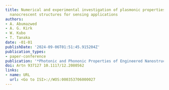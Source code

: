 ```yaml
---
title: Numerical and experimental investigation of plasmonic properties of silver
  nanocrescent structures for sensing applications
authors:
- A. Abumazwed
- A. G. Kirk
- W. Kubo
- T. Tanaka
date: -01-01
publishDate: '2024-09-06T01:51:45.915204Z'
publication_types:
- paper-conference
publication: '*Photonic and Phononic Properties of Engineered Nanostructures V*'
doi: Artn 937127 10.1117/12.2080562
links:
- name: URL
  url: <Go to ISI>://WOS:000353706000027
---
```


